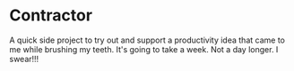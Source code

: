 # Contractor
A quick side project to try out and support a productivity idea that came to me while brushing my teeth. It's going to take a week. Not a day longer. I swear!!!
